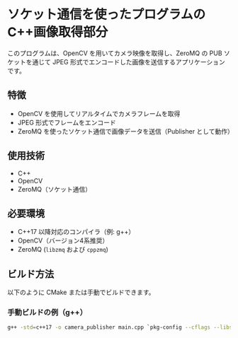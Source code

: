 # ソケット通信を使ったプログラムのC++画像取得部分

このプログラムは、OpenCV を用いてカメラ映像を取得し、ZeroMQ の PUB ソケットを通じて JPEG 形式でエンコードした画像を送信するアプリケーションです。

## 特徴

- OpenCV を使用してリアルタイムでカメラフレームを取得
- JPEG 形式でフレームをエンコード
- ZeroMQ を使ったソケット通信で画像データを送信（Publisher として動作）

## 使用技術

- C++
- OpenCV
- ZeroMQ（ソケット通信）

## 必要環境

- C++17 以降対応のコンパイラ（例: g++）
- OpenCV（バージョン4系推奨）
- ZeroMQ (`libzmq` および `cppzmq`)

## ビルド方法

以下のように CMake または手動でビルドできます。

### 手動ビルドの例（g++）

```bash
g++ -std=c++17 -o camera_publisher main.cpp `pkg-config --cflags --libs opencv4` -lzmq
